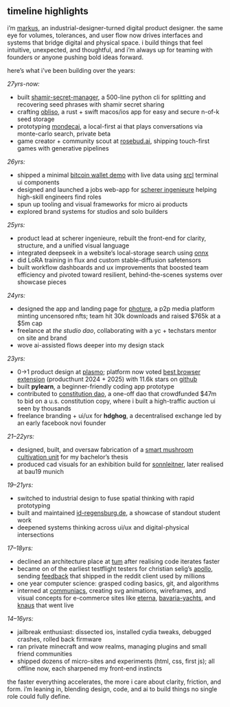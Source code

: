 ## timeline highlights

i’m [markus](https://read.cv/markusm), an industrial-designer-turned digital product designer. the same eye for volumes, tolerances, and user flow now drives interfaces and systems that bridge digital and physical space. i build things that feel intuitive, unexpected, and thoughtful, and i’m always up for teaming with founders or anyone pushing bold ideas forward.

here’s what i’ve been building over the years:

*27yrs-now:*  
- built [shamir-secret-manager](https://github.com/vojio/shamir-secret-manager), a 500-line python cli for splitting and recovering seed phrases with shamir secret sharing  
- crafting [obliso](https://www.obliso.com/), a rust + swift macos/ios app for easy and secure n-of-k seed storage  
- prototyping [mondecai](https://mondec.ai/), a local-first ai that plays conversations via monte-carlo search, private beta  
- game creator + community scout at [rosebud.ai](https://rosebud.ai/), shipping touch-first games with generative pipelines  

*26yrs:*  
- shipped a minimal [bitcoin wallet demo](https://vojio-software.vercel.app/) with live data using [srcl](https://github.com/vojio/sacred-software) terminal ui components  
- designed and launched a jobs web-app for [scherer ingenieure](https://www.scherer-ingenieure.com/jobsuche) helping high-skill engineers find roles  
- spun up tooling and visual frameworks for micro ai products  
- explored brand systems for studios and solo builders  

*25yrs:*  
- product lead at scherer ingenieure, rebuilt the front-end for clarity, structure, and a unified visual language
- integrated deepseek in a website’s local-storage search using [onnx](https://huggingface.co/onnxruntime/DeepSeek-R1-Distill-ONNX)
- did LoRA training in flux and custom stable-diffusion safetensors
- built workflow dashboards and ux improvements that boosted team efficiency and pivoted toward resilient, behind-the-scenes systems over showcase pieces

*24yrs:*  
- designed the app and landing page for [photure](https://www.producthunt.com/products/photure), a p2p media platform minting uncensored nfts; team hit 30k downloads and raised \$765k at a \$5m cap  
- freelance at *the studio dao*, collaborating with a yc + techstars mentor on site and brand  
- wove ai-assisted flows deeper into my design stack  

*23yrs:*  
- 0→1 product design at [plasmo](https://www.plasmo.com); platform now voted [best browser extension](https://www.producthunt.com/categories/chrome-extensions) (producthunt 2024 + 2025) with 11.6k stars on [github](https://github.com/plasmohq/plasmo)
- built **pylearn**, a beginner-friendly coding app prototype  
- contributed to [constitution dao](https://www.constitutiondao.com/), a one-off dao that crowdfunded \$47m to bid on a u.s. constitution copy, where i built a high-traffic auction ui seen by thousands  
- freelance branding + ui/ux for **hdghog**, a decentralised exchange led by an early facebook novi founder  

*21–22yrs:*  
- designed, built, and oversaw fabrication of a [smart mushroom cultivation unit](https://germandesigngraduates.com/fertigungsgerechte-planung-einer-intelligenten-pilzkultivierungseinheit-production-oriented-planning-of-an-intelligent-mushroom-cultivation-unit/) for my bachelor’s thesis  
- produced cad visuals for an exhibition build for [sonnleitner](https://www.sonnleitner.de/), later realised at bau19 munich  

*19–21yrs:*  
- switched to industrial design to fuse spatial thinking with rapid prototyping  
- built and maintained [id-regensburg.de](https://id-regensburg.de), a showcase of standout student work  
- deepened systems thinking across ui/ux and digital-physical intersections  

*17–18yrs:*  
- declined an architecture place at [tum](https://www.tum.de/) after realising code iterates faster  
- became on of the earliest testflight testers for christian selig’s [apollo](https://apolloapp.io/), sending [feedback](https://www.reddit.com/r/apolloapp/comments/31cg5a/report_bugs/) that shipped in the reddit client used by millions  
- one year computer science: grasped coding basics, git, and algorithms  
- interned at [communiaсs](https://www.communiacs.de/), creating svg animations, wireframes, and visual concepts for e-commerce sites like [eterna](https://www.eterna.de/de/), [bavaria-yachts](https://www.bavariayachts.com/de-de/), and [knaus](https://www.knaus.com/de-de/wohnmobile/) that went live  

*14–16yrs:*  
- jailbreak enthusiast: dissected ios, installed cydia tweaks, debugged crashes, rolled back firmware  
- ran private minecraft and wow realms, managing plugins and small friend communities  
- shipped dozens of micro-sites and experiments (html, css, first js); all offline now, each sharpened my front-end instincts  

the faster everything accelerates, the more i care about clarity, friction, and form. i’m leaning in, blending design, code, and ai to build things no single role could fully define.
